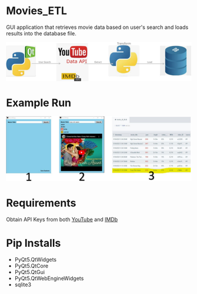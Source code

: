 # Movies_ETL
GUI application that retrieves movie data based on user's search and loads results into the database file. 


![Diagram](Images/diagram.JPG)


# Example Run
![Example_Run](Images/app_run.JPG)


# Requirements
Obtain API Keys from both [YouTube](https://developers.google.com/youtube/) and [IMDb](https://developer.imdb.com/)

# Pip Installs
* PyQt5.QtWidgets
* PyQt5.QtCore
* PyQt5.QtGui
* PyQt5.QtWebEngineWidgets
* sqlite3
